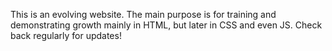 This is an evolving website.
The main purpose is for training and demonstrating growth mainly in HTML, but later in CSS and even JS.
Check back regularly for updates!